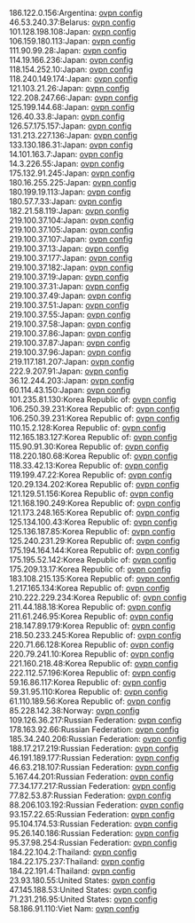 186.122.0.156:Argentina: [ovpn config](vpn/186_122_0_156.ovpn)  
46.53.240.37:Belarus: [ovpn config](vpn/46_53_240_37.ovpn)  
101.128.198.108:Japan: [ovpn config](vpn/101_128_198_108.ovpn)  
106.159.180.113:Japan: [ovpn config](vpn/106_159_180_113.ovpn)  
111.90.99.28:Japan: [ovpn config](vpn/111_90_99_28.ovpn)  
114.19.166.236:Japan: [ovpn config](vpn/114_19_166_236.ovpn)  
118.154.252.10:Japan: [ovpn config](vpn/118_154_252_10.ovpn)  
118.240.149.174:Japan: [ovpn config](vpn/118_240_149_174.ovpn)  
121.103.21.26:Japan: [ovpn config](vpn/121_103_21_26.ovpn)  
122.208.247.66:Japan: [ovpn config](vpn/122_208_247_66.ovpn)  
125.199.144.68:Japan: [ovpn config](vpn/125_199_144_68.ovpn)  
126.40.33.8:Japan: [ovpn config](vpn/126_40_33_8.ovpn)  
126.57.175.157:Japan: [ovpn config](vpn/126_57_175_157.ovpn)  
131.213.227.136:Japan: [ovpn config](vpn/131_213_227_136.ovpn)  
133.130.186.31:Japan: [ovpn config](vpn/133_130_186_31.ovpn)  
14.101.163.7:Japan: [ovpn config](vpn/14_101_163_7.ovpn)  
14.3.226.55:Japan: [ovpn config](vpn/14_3_226_55.ovpn)  
175.132.91.245:Japan: [ovpn config](vpn/175_132_91_245.ovpn)  
180.16.255.225:Japan: [ovpn config](vpn/180_16_255_225.ovpn)  
180.199.19.113:Japan: [ovpn config](vpn/180_199_19_113.ovpn)  
180.57.7.33:Japan: [ovpn config](vpn/180_57_7_33.ovpn)  
182.21.58.119:Japan: [ovpn config](vpn/182_21_58_119.ovpn)  
219.100.37.104:Japan: [ovpn config](vpn/219_100_37_104.ovpn)  
219.100.37.105:Japan: [ovpn config](vpn/219_100_37_105.ovpn)  
219.100.37.107:Japan: [ovpn config](vpn/219_100_37_107.ovpn)  
219.100.37.13:Japan: [ovpn config](vpn/219_100_37_13.ovpn)  
219.100.37.177:Japan: [ovpn config](vpn/219_100_37_177.ovpn)  
219.100.37.182:Japan: [ovpn config](vpn/219_100_37_182.ovpn)  
219.100.37.19:Japan: [ovpn config](vpn/219_100_37_19.ovpn)  
219.100.37.31:Japan: [ovpn config](vpn/219_100_37_31.ovpn)  
219.100.37.49:Japan: [ovpn config](vpn/219_100_37_49.ovpn)  
219.100.37.51:Japan: [ovpn config](vpn/219_100_37_51.ovpn)  
219.100.37.55:Japan: [ovpn config](vpn/219_100_37_55.ovpn)  
219.100.37.58:Japan: [ovpn config](vpn/219_100_37_58.ovpn)  
219.100.37.86:Japan: [ovpn config](vpn/219_100_37_86.ovpn)  
219.100.37.87:Japan: [ovpn config](vpn/219_100_37_87.ovpn)  
219.100.37.96:Japan: [ovpn config](vpn/219_100_37_96.ovpn)  
219.117.181.207:Japan: [ovpn config](vpn/219_117_181_207.ovpn)  
222.9.207.91:Japan: [ovpn config](vpn/222_9_207_91.ovpn)  
36.12.244.203:Japan: [ovpn config](vpn/36_12_244_203.ovpn)  
60.114.43.150:Japan: [ovpn config](vpn/60_114_43_150.ovpn)  
101.235.81.130:Korea Republic of: [ovpn config](vpn/101_235_81_130.ovpn)  
106.250.39.231:Korea Republic of: [ovpn config](vpn/106_250_39_231.ovpn)  
106.250.39.231:Korea Republic of: [ovpn config](vpn/106_250_39_231.ovpn)  
110.15.2.128:Korea Republic of: [ovpn config](vpn/110_15_2_128.ovpn)  
112.165.183.127:Korea Republic of: [ovpn config](vpn/112_165_183_127.ovpn)  
115.90.91.30:Korea Republic of: [ovpn config](vpn/115_90_91_30.ovpn)  
118.220.180.68:Korea Republic of: [ovpn config](vpn/118_220_180_68.ovpn)  
118.33.42.13:Korea Republic of: [ovpn config](vpn/118_33_42_13.ovpn)  
119.199.47.22:Korea Republic of: [ovpn config](vpn/119_199_47_22.ovpn)  
120.29.134.202:Korea Republic of: [ovpn config](vpn/120_29_134_202.ovpn)  
121.129.51.156:Korea Republic of: [ovpn config](vpn/121_129_51_156.ovpn)  
121.168.190.249:Korea Republic of: [ovpn config](vpn/121_168_190_249.ovpn)  
121.173.248.165:Korea Republic of: [ovpn config](vpn/121_173_248_165.ovpn)  
125.134.100.43:Korea Republic of: [ovpn config](vpn/125_134_100_43.ovpn)  
125.136.187.85:Korea Republic of: [ovpn config](vpn/125_136_187_85.ovpn)  
125.240.231.29:Korea Republic of: [ovpn config](vpn/125_240_231_29.ovpn)  
175.194.164.144:Korea Republic of: [ovpn config](vpn/175_194_164_144.ovpn)  
175.195.52.142:Korea Republic of: [ovpn config](vpn/175_195_52_142.ovpn)  
175.209.13.17:Korea Republic of: [ovpn config](vpn/175_209_13_17.ovpn)  
183.108.215.135:Korea Republic of: [ovpn config](vpn/183_108_215_135.ovpn)  
1.217.165.134:Korea Republic of: [ovpn config](vpn/1_217_165_134.ovpn)  
210.222.229.234:Korea Republic of: [ovpn config](vpn/210_222_229_234.ovpn)  
211.44.188.18:Korea Republic of: [ovpn config](vpn/211_44_188_18.ovpn)  
211.61.246.95:Korea Republic of: [ovpn config](vpn/211_61_246_95.ovpn)  
218.147.89.179:Korea Republic of: [ovpn config](vpn/218_147_89_179.ovpn)  
218.50.233.245:Korea Republic of: [ovpn config](vpn/218_50_233_245.ovpn)  
220.71.66.128:Korea Republic of: [ovpn config](vpn/220_71_66_128.ovpn)  
220.79.241.10:Korea Republic of: [ovpn config](vpn/220_79_241_10.ovpn)  
221.160.218.48:Korea Republic of: [ovpn config](vpn/221_160_218_48.ovpn)  
222.112.57.196:Korea Republic of: [ovpn config](vpn/222_112_57_196.ovpn)  
59.16.86.117:Korea Republic of: [ovpn config](vpn/59_16_86_117.ovpn)  
59.31.95.110:Korea Republic of: [ovpn config](vpn/59_31_95_110.ovpn)  
61.110.189.56:Korea Republic of: [ovpn config](vpn/61_110_189_56.ovpn)  
85.228.142.38:Norway: [ovpn config](vpn/85_228_142_38.ovpn)  
109.126.36.217:Russian Federation: [ovpn config](vpn/109_126_36_217.ovpn)  
178.163.92.66:Russian Federation: [ovpn config](vpn/178_163_92_66.ovpn)  
185.34.240.206:Russian Federation: [ovpn config](vpn/185_34_240_206.ovpn)  
188.17.217.219:Russian Federation: [ovpn config](vpn/188_17_217_219.ovpn)  
46.191.189.177:Russian Federation: [ovpn config](vpn/46_191_189_177.ovpn)  
46.63.218.107:Russian Federation: [ovpn config](vpn/46_63_218_107.ovpn)  
5.167.44.201:Russian Federation: [ovpn config](vpn/5_167_44_201.ovpn)  
77.34.177.217:Russian Federation: [ovpn config](vpn/77_34_177_217.ovpn)  
77.82.53.87:Russian Federation: [ovpn config](vpn/77_82_53_87.ovpn)  
88.206.103.192:Russian Federation: [ovpn config](vpn/88_206_103_192.ovpn)  
93.157.22.65:Russian Federation: [ovpn config](vpn/93_157_22_65.ovpn)  
95.104.174.53:Russian Federation: [ovpn config](vpn/95_104_174_53.ovpn)  
95.26.140.186:Russian Federation: [ovpn config](vpn/95_26_140_186.ovpn)  
95.37.98.254:Russian Federation: [ovpn config](vpn/95_37_98_254.ovpn)  
184.22.104.2:Thailand: [ovpn config](vpn/184_22_104_2.ovpn)  
184.22.175.237:Thailand: [ovpn config](vpn/184_22_175_237.ovpn)  
184.22.191.4:Thailand: [ovpn config](vpn/184_22_191_4.ovpn)  
23.93.180.55:United States: [ovpn config](vpn/23_93_180_55.ovpn)  
47.145.188.53:United States: [ovpn config](vpn/47_145_188_53.ovpn)  
71.231.216.95:United States: [ovpn config](vpn/71_231_216_95.ovpn)  
58.186.91.110:Viet Nam: [ovpn config](vpn/58_186_91_110.ovpn)  
